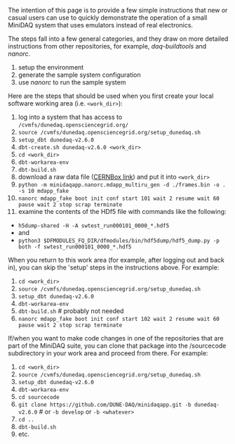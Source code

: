 The intention of this page is to provide a few simple instructions that new or casual users can use to quickly demonstrate the operation of a small MiniDAQ system that uses emulators instead of real electronics.

The steps fall into a few general categories, and they draw on more detailed instructions from other repositories, for example, _daq-buildtools_ and _nanorc_.
1. setup the environment
2. generate the sample system configuration
3. use _nanorc_ to run the sample system

Here are the steps that should be used when you first create your local software working area (i.e. `<work_dir>`):

1. log into a system that has access to `/cvmfs/dunedaq.opensciencegrid.org/`
2. `source /cvmfs/dunedaq.opensciencegrid.org/setup_dunedaq.sh`
3. `setup_dbt dunedaq-v2.6.0`
4. `dbt-create.sh dunedaq-v2.6.0 <work_dir>`
5. `cd <work_dir>`
6. `dbt-workarea-env`
8. `dbt-build.sh`
9. download a raw data file ([CERNBox link](https://cernbox.cern.ch/index.php/s/VAqNtn7bwuQtff3/download)) and put it into `<work_dir>`
10. `python -m minidaqapp.nanorc.mdapp_multiru_gen -d ./frames.bin -o . -s 10 mdapp_fake`
11. `nanorc mdapp_fake boot init conf start 101 wait 2 resume wait 60 pause wait 2 stop scrap terminate`
12. examine the contents of the HDf5 file with commands like the following:
   * `h5dump-shared -H -A swtest_run000101_0000_*.hdf5`
   * and
   * `python3 $DFMODULES_FQ_DIR/dfmodules/bin/hdf5dump/hdf5_dump.py -p both -f swtest_run000101_0000_*.hdf5`

When you return to this work area (for example, after logging out and back in), you can skip the 'setup' steps in the instructions above.  For example:

1. `cd <work_dir>`
2. `source /cvmfs/dunedaq.opensciencegrid.org/setup_dunedaq.sh`
3. `setup_dbt dunedaq-v2.6.0`
4. `dbt-workarea-env`
5. `dbt-build.sh` # probably not needed
7. `nanorc mdapp_fake boot init conf start 102 wait 2 resume wait 60 pause wait 2 stop scrap terminate`

If/when you want to make code changes in one of the repositories that are part of the MiniDAQ suite, you can clone that package into the /sourcecode subdirectory in your work area and proceed from there.  For example:
1. `cd <work_dir>`
2. `source /cvmfs/dunedaq.opensciencegrid.org/setup_dunedaq.sh`
3. `setup_dbt dunedaq-v2.6.0`
4. `dbt-workarea-env`
5. `cd sourcecode`
6. `git clone https://github.com/DUNE-DAQ/minidaqapp.git -b dunedaq-v2.6.0` # or `-b develop` or `-b <whatever>`
7.  `cd ..`
8.  `dbt-build.sh`
9.  etc.

  

